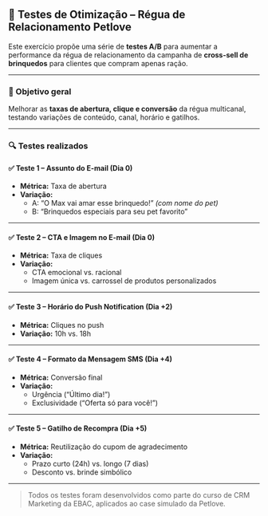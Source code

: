 ## 🧪 Testes de Otimização – Régua de Relacionamento Petlove

Este exercício propõe uma série de **testes A/B** para aumentar a performance da régua de relacionamento da campanha de **cross-sell de brinquedos** para clientes que compram apenas ração.

---

### 🎯 Objetivo geral
Melhorar as **taxas de abertura, clique e conversão** da régua multicanal, testando variações de conteúdo, canal, horário e gatilhos.

---

### 🔍 Testes realizados

#### ✅ Teste 1 – Assunto do E-mail (Dia 0)
- **Métrica:** Taxa de abertura
- **Variação:**  
  - A: “O Max vai amar esse brinquedo!” *(com nome do pet)*  
  - B: “Brinquedos especiais para seu pet favorito”

---

#### ✅ Teste 2 – CTA e Imagem no E-mail (Dia 0)
- **Métrica:** Taxa de cliques
- **Variação:**  
  - CTA emocional vs. racional  
  - Imagem única vs. carrossel de produtos personalizados

---

#### ✅ Teste 3 – Horário do Push Notification (Dia +2)
- **Métrica:** Cliques no push
- **Variação:** 10h vs. 18h

---

#### ✅ Teste 4 – Formato da Mensagem SMS (Dia +4)
- **Métrica:** Conversão final
- **Variação:**  
  - Urgência (“Último dia!”)  
  - Exclusividade (“Oferta só para você!”)

---

#### ✅ Teste 5 – Gatilho de Recompra (Dia +5)
- **Métrica:** Reutilização do cupom de agradecimento
- **Variação:**  
  - Prazo curto (24h) vs. longo (7 dias)  
  - Desconto vs. brinde simbólico

---

> Todos os testes foram desenvolvidos como parte do curso de CRM Marketing da EBAC, aplicados ao case simulado da Petlove.
